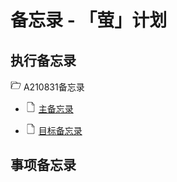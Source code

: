 # 备忘录 - 「萤」计划

## 执行备忘录

<img src="./static/线性文件夹图标.svg"  height="17" width="17"> A210831备忘录

+ <img src="./static/线性空白文件图标.svg"  height="17" width="17">  [主备忘录](html/20210831-1)

+ <img src="./static/线性空白文件图标.svg"  height="17" width="17">  [目标备忘录](html/20210831-2)

## 事项备忘录